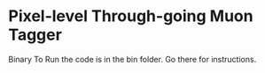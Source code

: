 # Pixel-level Through-going Muon Tagger

Binary To Run the code is in the bin folder. Go there for instructions.



